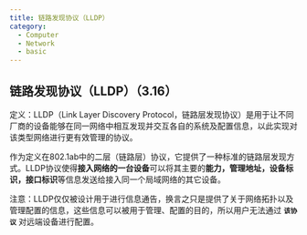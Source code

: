 ```yaml
---
title: 链路发现协议（LLDP）
category:
  - Computer
  - Network
  - basic
---
```


## 链路发现协议（LLDP）（3.16）

定义：LLDP（Link Layer Discovery Protocol，链路层发现协议）是用于让不同厂商的设备能够在同一网络中相互发现并交互各自的系统及配置信息，以此实现对该类型网络进行更有效管理的协议。

作为定义在802.1ab中的二层（链路层）协议，它提供了一种标准的链路层发现方式。LLDP协议使得**接入网络的一台设备**可以将其主要的**能力，管理地址，设备标识，接口标识**等信息发送给接入同一个局域网络的其它设备。

注意：LLDP仅仅被设计用于进行信息通告，换言之只是提供了关于网络拓扑以及管理配置的信息，这些信息可以被用于管理、配置的目的，所以用户无法通过 **`该协议`** 对远端设备进行配置。

